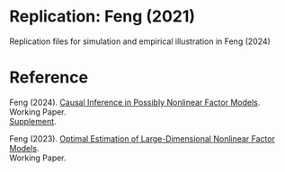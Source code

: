 # Replication: Feng (2021)
Replication files for simulation and empirical illustration in Feng (2024)

# Reference
Feng (2024). [Causal Inference in Possibly Nonlinear Factor Models](https://drive.google.com/file/d/1Kddkh705vk-1uhq0y5xYXWNdTabmclcN/view).  
Working Paper.  
[Supplement](https://drive.google.com/file/d/1vIOE7FKrkWAA_M2ERDpvniifN0aR1IJc/view).

Feng (2023). [Optimal Estimation of Large-Dimensional Nonlinear Factor Models](https://drive.google.com/file/d/1mwPnEZAk3vfxnBvkm9Pc7I6_3sLC_wP4/view).  
Working Paper. 
